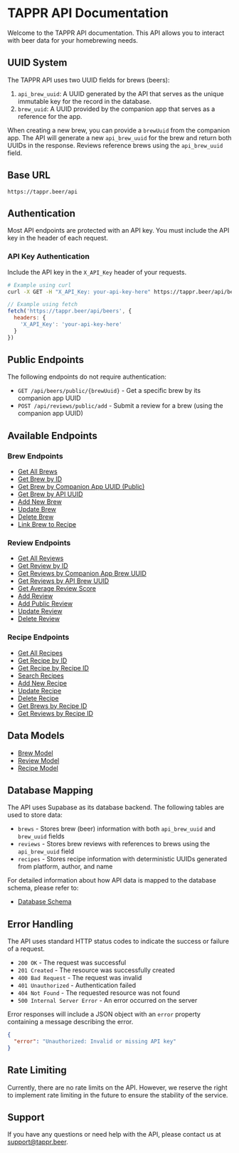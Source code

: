 # TAPPR API Documentation

Welcome to the TAPPR API documentation. This API allows you to interact with beer data for your homebrewing needs.

## UUID System

The TAPPR API uses two UUID fields for brews (beers):

1. `api_brew_uuid`: A UUID generated by the API that serves as the unique immutable key for the record in the database.
2. `brew_uuid`: A UUID provided by the companion app that serves as a reference for the app.

When creating a new brew, you can provide a `brewUuid` from the companion app. The API will generate a new `api_brew_uuid` for the brew and return both UUIDs in the response. Reviews reference brews using the `api_brew_uuid` field.

## Base URL

```
https://tappr.beer/api
```

## Authentication

Most API endpoints are protected with an API key. You must include the API key in the header of each request.

### API Key Authentication

Include the API key in the `X_API_Key` header of your requests.

```bash
# Example using curl
curl -X GET -H "X_API_Key: your-api-key-here" https://tappr.beer/api/beers
```

```javascript
// Example using fetch
fetch('https://tappr.beer/api/beers', {
  headers: {
    'X_API_Key': 'your-api-key-here'
  }
})
```

## Public Endpoints

The following endpoints do not require authentication:

- `GET /api/beers/public/{brewUuid}` - Get a specific brew by its companion app UUID
- `POST /api/reviews/public/add` - Submit a review for a brew (using the companion app UUID)

## Available Endpoints

### Brew Endpoints

- [Get All Brews](./endpoints/beers.md#get-all-brews)
- [Get Brew by ID](./endpoints/beers.md#get-brew-by-id)
- [Get Brew by Companion App UUID (Public)](./endpoints/beers.md#get-brew-by-companion-app-uuid-public)
- [Get Brew by API UUID](./endpoints/beers.md#get-brew-by-api-uuid)
- [Add New Brew](./endpoints/beers.md#add-new-brew)
- [Update Brew](./endpoints/beers.md#update-brew)
- [Delete Brew](./endpoints/beers.md#delete-brew)
- [Link Brew to Recipe](./endpoints/recipes.md#link-brew-to-recipe)

### Review Endpoints

- [Get All Reviews](./endpoints/reviews.md#get-all-reviews)
- [Get Review by ID](./endpoints/reviews.md#get-review-by-id)
- [Get Reviews by Companion App Brew UUID](./endpoints/reviews.md#get-reviews-by-companion-app-brew-uuid)
- [Get Reviews by API Brew UUID](./endpoints/reviews.md#get-reviews-by-api-brew-uuid)
- [Get Average Review Score](./endpoints/reviews.md#get-average-review-score)
- [Add Review](./endpoints/reviews.md#add-review)
- [Add Public Review](./endpoints/reviews.md#add-public-review)
- [Update Review](./endpoints/reviews.md#update-review)
- [Delete Review](./endpoints/reviews.md#delete-review)

### Recipe Endpoints

- [Get All Recipes](./endpoints/recipes.md#get-all-recipes)
- [Get Recipe by ID](./endpoints/recipes.md#get-recipe-by-id)
- [Get Recipe by Recipe ID](./endpoints/recipes.md#get-recipe-by-recipe-id)
- [Search Recipes](./endpoints/recipes.md#search-recipes)
- [Add New Recipe](./endpoints/recipes.md#add-new-recipe)
- [Update Recipe](./endpoints/recipes.md#update-recipe)
- [Delete Recipe](./endpoints/recipes.md#delete-recipe)
- [Get Brews by Recipe ID](./endpoints/recipes.md#get-brews-by-recipe-id)
- [Get Reviews by Recipe ID](./endpoints/recipes.md#get-reviews-by-recipe-id)

## Data Models

- [Brew Model](./models/beer.md)
- [Review Model](./models/review.md)
- [Recipe Model](./models/recipe.md)

## Database Mapping

The API uses Supabase as its database backend. The following tables are used to store data:

- `brews` - Stores brew (beer) information with both `api_brew_uuid` and `brew_uuid` fields
- `reviews` - Stores brew reviews with references to brews using the `api_brew_uuid` field
- `recipes` - Stores recipe information with deterministic UUIDs generated from platform, author, and name

For detailed information about how API data is mapped to the database schema, please refer to:

- [Database Schema](./database-schema.md)

## Error Handling

The API uses standard HTTP status codes to indicate the success or failure of a request.

- `200 OK` - The request was successful
- `201 Created` - The resource was successfully created
- `400 Bad Request` - The request was invalid
- `401 Unauthorized` - Authentication failed
- `404 Not Found` - The requested resource was not found
- `500 Internal Server Error` - An error occurred on the server

Error responses will include a JSON object with an `error` property containing a message describing the error.

```json
{
  "error": "Unauthorized: Invalid or missing API key"
}
```

## Rate Limiting

Currently, there are no rate limits on the API. However, we reserve the right to implement rate limiting in the future to ensure the stability of the service.

## Support

If you have any questions or need help with the API, please contact us at support@tappr.beer.
